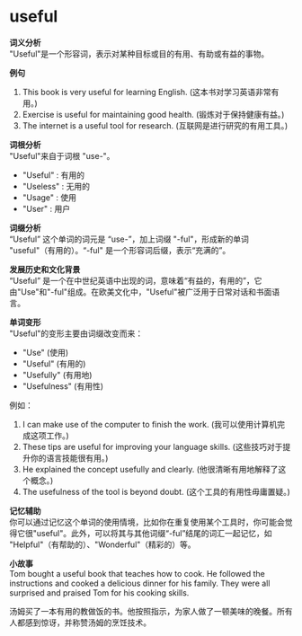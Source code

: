 # useful

**词义分析**  
"Useful"是一个形容词，表示对某种目标或目的有用、有助或有益的事物。

  

**例句**

  

1.  This book is very useful for learning English. (这本书对学习英语非常有用。)
2.  Exercise is useful for maintaining good health. (锻炼对于保持健康有益。)
3.  The internet is a useful tool for research. (互联网是进行研究的有用工具。)

  

**词根分析**  
"Useful"来自于词根 "use-"。

  

*   "Useful" : 有用的
*   "Useless" : 无用的
*   "Usage" : 使用
*   "User" : 用户

  

**词缀分析**  
“Useful” 这个单词的词元是 “use-”，加上词缀 "-ful"，形成新的单词 "useful"（有用的）。“-ful" 是一个形容词后缀，表示“充满的”。

  

**发展历史和文化背景**  
“Useful” 是一个在中世纪英语中出现的词，意味着“有益的，有用的”，它由"Use"和"-ful"组成。在欧美文化中，"Useful"被广泛用于日常对话和书面语言。

  

**单词变形**  
"Useful"的变形主要由词缀改变而来：

  

*   "Use" (使用)
*   "Useful" (有用的)
*   "Usefully" (有用地)
*   "Usefulness" (有用性)

  

例如：

  

1.  I can make use of the computer to finish the work. (我可以使用计算机完成这项工作。)
2.  These tips are useful for improving your language skills. (这些技巧对于提升你的语言技能很有用。)
3.  He explained the concept usefully and clearly. (他很清晰有用地解释了这个概念。)
4.  The usefulness of the tool is beyond doubt. (这个工具的有用性毋庸置疑。)

  

**记忆辅助**  
你可以通过记忆这个单词的使用情境，比如你在重复使用某个工具时，你可能会觉得它很"useful"。此外，可以将其与其他词缀“-ful”结尾的词汇一起记忆，如 "Helpful"（有帮助的）、"Wonderful"（精彩的）等。

  

**小故事**  
Tom bought a useful book that teaches how to cook. He followed the instructions and cooked a delicious dinner for his family. They were all surprised and praised Tom for his cooking skills.

  

汤姆买了一本有用的教做饭的书。他按照指示，为家人做了一顿美味的晚餐。所有人都感到惊讶，并称赞汤姆的烹饪技术。
